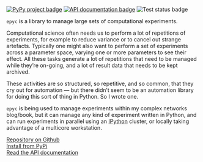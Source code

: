 <!--
.. title: epyc
.. slug: epyc
.. date: 2020-06-17 16:23:09 UTC+01:00
.. updated: 2021-03-17 09:32:08 GMT
.. tags: python, computational science
.. category: development
.. link: https://github.com/simoninireland/epyc
.. description:
.. type: text
-->

[![PyPy project badge](https://badge.fury.io/py/epyc.svg)](https://pypi.org/project/epyc/)
[![API documentation badge](https://readthedocs.org/projects/epyc/badge/?version=latest)](https://epyc.readthedocs.io/en/latest/index.html)
![Test status badge](https://github.com/simoninireland/epyc/actions/workflows/ci.yaml/badge.svg)

`epyc` is a library to manage large sets of computational experiments.

Computational science often needs us to perform a lot of repetitions
of experiments, for example to reduce variance or to cancel out
strange artefacts. Typically one might also want to perform a set of
experiments across a parameter space, varying one or more parameters
to see their effect. All these tasks generate a lot of repetitions
that need to be managed while they’re on-going, and a lot of result
data that needs to be kept archived.

These activities are so structured, so repetitive, and so common, that
they cry out for automation — but there didn’t seem to be an
automation library for doing this sort of thing in Python. So I wrote
one.

`epyc` is being used to manage experiments within my complex networks
blog/book, but it can manage any kind of experiment written in Python,
and can run experiments in parallel using an
[IPython](https://ipython.org) cluster, or locally taking advantage of
a multicore workstation.

[Repository on Github](https://github.com/simoninireland/epyc) <br>
[Install from PyPi](https://pypi.python.org/project/epyc) <br>
[Read the API documentation](https://epyc.readthedocs.io/en/latest/)
